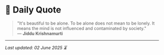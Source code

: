 # 📜 Daily Quote

> "It's beautiful to be alone. To be alone does not mean to be lonely. It means the mind is not influenced and contaminated by society."  
> — **Jiddu Krishnamurti**

---

_Last updated: 02 June 2025 ⏳_
